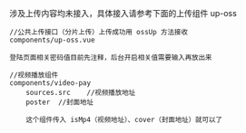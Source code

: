 涉及上传内容均未接入，具体接入请参考下面的上传组件 up-oss

    //公共上传接口（分片上传）上传成功用 ossUp 方法接收
    components/up-oss.vue
    
    登陆页面相关密码值目前先注释，后台开启相关值需要输入再放出来

    //视频播放组件
    components/video-pay
        sources.src    //视频播放地址
        poster  //封面地址
        
        这个组件传入 isMp4（视频地址）、cover（封面地址）就可以了